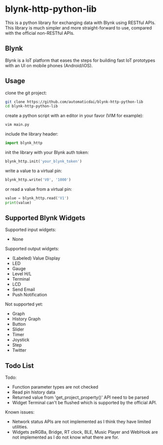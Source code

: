 # blynk-http-python-lib
This is a python library for exchanging data with Blynk using RESTful APIs. This library is much simpler and more straight-forward to use, compared with the official non-RESTful APIs.


## Blynk
Blynk is a IoT platform that eases the steps for building fast IoT prototypes with an UI on mobile phones (Android/iOS).


## Usage
clone the git project:

```bash
git clone https://github.com/automaticdai/blynk-http-python-lib
cd blynk-http-python-lib
```

create a python script with an editor in your favor (VIM for example):

```bash
vim main.py
```

include the library header:

```python
import blynk_http
```

init the library with your Blynk auth token:

```python
blynk_http.init('your_blynk_token')
```

write a value to a virtual pin:

```python
blynk_http.write('V0', '1000')
```

or read a value from a virtual pin:

```python
value = blynk_http.read('V1')
print(value)
```


## Supported Blynk Widgets
Supported input widgets:
- None

Supported output widgets:
- (Labeled) Value Display
- LED
- Gauge
- Level H/L
- Terminal
- LCD
- Send Email
- Push Notification

Not supported yet:
- Graph
- History Graph
- Button
- Slider
- Timer
- Joystick
- Step
- Twitter


## Todo List
Todo:
- Function parameter types are not checked
- Read pin history data
- Returned value from 'get_project_property()' API need to be parsed
- Widget Terminal can't be flushed which is supported by the official API.

Known issues:
- Network status APIs are not implemented as I think they have limited utilities.
- Widgets zeRGBa, Bridge, RT clock, BLE, Music Player and WebHook are not implemented as I do not know what there are for.
